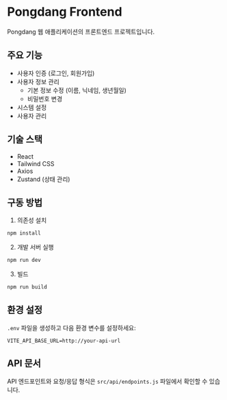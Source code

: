 # Pongdang Frontend

Pongdang 웹 애플리케이션의 프론트엔드 프로젝트입니다.

## 주요 기능

- 사용자 인증 (로그인, 회원가입)
- 사용자 정보 관리
  - 기본 정보 수정 (이름, 닉네임, 생년월일)
  - 비밀번호 변경
- 시스템 설정
- 사용자 관리

## 기술 스택

- React
- Tailwind CSS
- Axios
- Zustand (상태 관리)

## 구동 방법

1. 의존성 설치
```bash
npm install
```

2. 개발 서버 실행
```bash
npm run dev
```

3. 빌드
```bash
npm run build
```

## 환경 설정

`.env` 파일을 생성하고 다음 환경 변수를 설정하세요:

```env
VITE_API_BASE_URL=http://your-api-url
```

## API 문서

API 엔드포인트와 요청/응답 형식은 `src/api/endpoints.js` 파일에서 확인할 수 있습니다.

